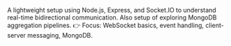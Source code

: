 A lightweight setup using Node.js, Express, and Socket.IO to understand real-time bidirectional communication.
Also setup of exploring MongoDB aggregation pipelines.
👉 Focus: WebSocket basics, event handling, client-server messaging, MongoDB.
